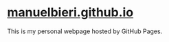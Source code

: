 # [manuelbieri.github.io](https://manuelbieri.github.io)

This is my personal webpage hosted by GitHub Pages.
